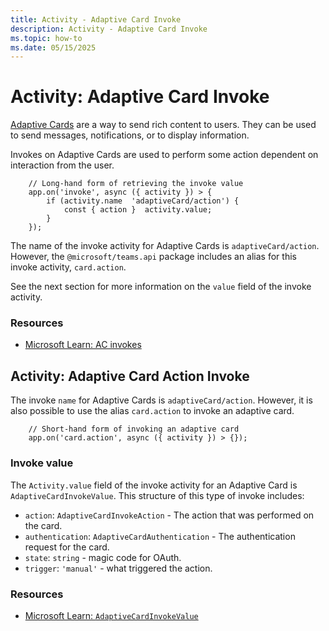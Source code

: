 ```yaml
---
title: Activity - Adaptive Card Invoke
description: Activity - Adaptive Card Invoke
ms.topic: how-to
ms.date: 05/15/2025
---
```


# Activity: Adaptive Card Invoke

[Adaptive Cards](/microsoftteams/platform/task-modules-and-cards/cards/cards-reference#adaptive-card) are a way to send rich content to users. They can be used to send messages, notifications, or to display information.

Invokes on Adaptive Cards are used to perform some action dependent on interaction from the user.

```
    // Long-hand form of retrieving the invoke value
    app.on('invoke', async ({ activity }) > {
        if (activity.name  'adaptiveCard/action') {
            const { action }  activity.value;
        }
    });
```

The name of the invoke activity for Adaptive Cards is `adaptiveCard/action`. However, the `@microsoft/teams.api` package includes an alias for this invoke activity, `card.action`.

See the next section for more information on the `value` field of the invoke activity.

### Resources

* [Microsoft Learn: AC invokes](/microsoftteams/platform/task-modules-and-cards/cards/cards-actions?tabsjson#action-type-invoke)

## Activity: Adaptive Card Action Invoke

The invoke `name` for Adaptive Cards is `adaptiveCard/action`. However, it is also possible to use the alias `card.action` to invoke an adaptive card.

```
    // Short-hand form of invoking an adaptive card
    app.on('card.action', async ({ activity }) > {});
```

### Invoke value

The `Activity.value` field of the invoke activity for an Adaptive Card is `AdaptiveCardInvokeValue`. This structure of this type of invoke includes:

*   `action`: `AdaptiveCardInvokeAction` - The action that was performed on the card.
*   `authentication`: `AdaptiveCardAuthentication` - The authentication request for the card.
*   `state`: `string` - magic code for OAuth.
*   `trigger`: `'manual'` - what triggered the action.

### Resources

* [Microsoft Learn: `AdaptiveCardInvokeValue`](/javascript/api/botframework-schema/adaptivecardinvokevalue?viewbotbuilder-ts-latest)
